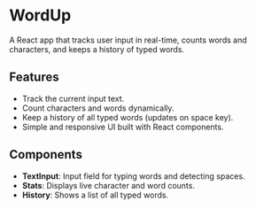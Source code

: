 # WordUp

A React app that tracks user input in real-time, counts words and characters, and keeps a history of typed words.

## Features

- Track the current input text.
- Count characters and words dynamically.
- Keep a history of all typed words (updates on space key).
- Simple and responsive UI built with React components.

## Components

- **TextInput**: Input field for typing words and detecting spaces.
- **Stats**: Displays live character and word counts.
- **History**: Shows a list of all typed words.
